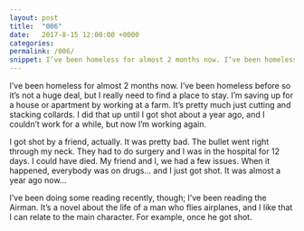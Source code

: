 ```yaml
---
layout: post
title:  "006"
date:   2017-8-15 12:00:00 +0000
categories: 
permalink: /006/
snippet: I’ve been homeless for almost 2 months now. I’ve been homeless before so it’s not a huge deal, but I really need to find a place to stay. I was saving up until I got shot about a year ago, and I couldn’t work for a while.
---
```


I’ve been homeless for almost 2 months now. I’ve been homeless before so it’s not a huge deal, but I really need to find a place to stay. I’m saving up for a house or apartment by working at a farm. It’s pretty much just cutting and stacking collards. I did that up until I got shot about a year ago, and I couldn’t work for a while, but now I’m working again.

I got shot by a friend, actually. It was pretty bad. The bullet went right through my neck. They had to do surgery and I was in the hospital for 12 days. I could have died. My friend and I, we had a few issues. When it happened, everybody was on drugs… and I just got shot. It was almost a year ago now…

I’ve been doing some reading recently, though; I’ve been reading the Airman. It’s a novel about the life of a man who flies airplanes, and I like that I can relate to the main character. For example, once he got shot.